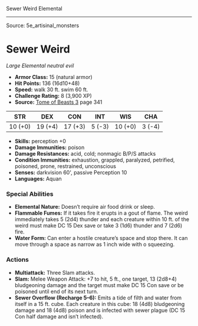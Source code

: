 <MonsterName/>Sewer Weird</MonsterName>
<CreatureType/>Elemental</CreatureType>



---

Source: 5e_artisinal_monsters

# Sewer Weird

*Large* *Elemental* *neutral evil*

- **Armor Class:** 15 (natural armor)
- **Hit Points:** 136 (16d10+48)
- **Speed:** walk 30 ft. swim 60 ft.
- **Challenge Rating:** 8 (3,900 XP)
- **Source:** [Tome of Beasts 3](https://koboldpress.com/kpstore/product/tome-of-beasts-3-for-5th-edition/) page 341

| STR | DEX | CON | INT | WIS | CHA |
| --- | --- | --- | --- | --- | --- |
| 10 (+0) | 19 (+4) | 17 (+3) | 5 (-3) | 10 (+0) | 3 (-4) |

- **Skills:** perception +0
- **Damage Immunities:** poison
- **Damage Resistances:** acid, cold; nonmagic B/P/S attacks
- **Condition Immunities:** exhaustion, grappled, paralyzed, petrified, poisoned, prone, restrained, unconscious
- **Senses:** darkvision 60', passive Perception 10 
- **Languages:** Aquan

### Special Abilities

- **Elemental Nature:** Doesn’t require air food drink or sleep.
- **Flammable Fumes:** If it takes fire it erupts in a gout of flame. The weird immediately takes 5 (2d4) thunder and each creature within 10 ft. of the weird must make DC 15 Dex save or take 3 (1d6) thunder and 7 (2d6) fire.
- **Water Form:** Can enter a hostile creature’s space and stop there. It can move through a space as narrow as 1 inch wide with o squeezing.

### Actions

- **Multiattack:** Three Slam attacks.
- **Slam:** Melee Weapon Attack: +7 to hit, 5 ft., one target, 13 (2d8+4) bludgeoning damage and the target must make DC 15 Con save or be poisoned until end of its next turn.
- **Sewer Overflow (Recharge 5–6):** Emits a tide of filth and water from itself in a 15 ft. cube. Each creature in this cube: 18 (4d8) bludgeoning damage and 18 (4d8) poison and is infected with sewer plague (DC 15 Con half damage and isn’t infected).




